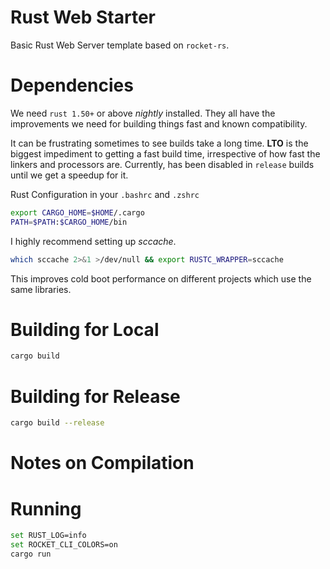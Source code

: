 # Rust Web Starter

Basic Rust Web Server template based on `rocket-rs`. 

# Dependencies

We need `rust 1.50+` or above *nightly* installed. They all have the
improvements we need for building things fast and known compatibility.

It can be frustrating sometimes to see builds take a long time. **LTO**
is the biggest impediment to getting a fast build time, irrespective of 
how fast the linkers and processors are. Currently, has been disabled
in `release` builds until we get a speedup for it.

Rust Configuration in your `.bashrc` and `.zshrc`

```bash
export CARGO_HOME=$HOME/.cargo
PATH=$PATH:$CARGO_HOME/bin
```

I highly recommend setting up *sccache*.

```bash
which sccache 2>&1 >/dev/null && export RUSTC_WRAPPER=sccache
```

This improves cold boot performance on different projects which
use the same libraries.

# Building for Local
```bash
cargo build
```

# Building for Release

```bash
cargo build --release
```

# Notes on Compilation

# Running

```bash
set RUST_LOG=info
set ROCKET_CLI_COLORS=on
cargo run
```
